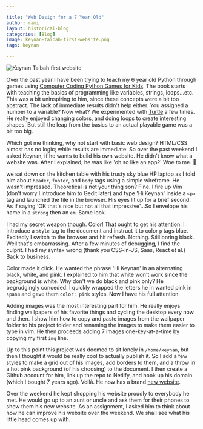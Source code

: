 ```yaml
---

title: "Web Design for a 7 Year Old"
author: rami
layout: historical-blog 
categories: [Blog]
image: keynan-taibah-first-website.png
tags: keynan

---
```

![Keynan Taibah first website](/assets/images/content/blog/keynan-taibah-first-website.png)

Over the past year I have been trying to teach my 6 year old Python through games using [Computer Coding Python Games for Kids](https://www.amazon.com/Computer-Coding-Python-Games-Kids/dp/0241317797/ref=sr_1_8?keywords=python+games+for+kids&qid=1579437630&sr=8-8). The book starts with teaching the basics of programming like variables, strings, loops...etc. This was a bit uninspiring to him, since these concepts were a bit too abstract. The lack of immediate results didn't help either. You assigned a number to a variable? Now what? We experimented with [Turtle](http://pythonturtle.org/) a few times. He really enjoyed changing colors, and doing loops to create interesting shapes. But still the leap from the basics to an actual playable game was a bit too big.

Which got me thinking, why not start with basic web design? HTML/CSS almost has no logic; while results are immediate. So over the past weekend I asked Keynan, if he wants to build his own website. He didn't know what a website was. After I explained, he was like 'oh so like an app?' Woe to me. 🤦

we sat down on the kitchen table with his trusty sky blue HP laptop as I told him about `header`, `footer`, and `body` tags using a simple wireframe. He wasn't impressed. Theoretical is not your thing son? Fine. I fire up Vim (don't worry I introduce him to Gedit later) and type 'Hi Keynan' inside a `<p>` tag and launched the file in the browser. His eyes lit up for a brief second. As if saying 'OK that's nice but not all that impressive'...So I envelope his name in a `strong` then an `em`. Same look.

I had my secret weapon though. Color! That ought to get his attention. I introduce a `style` tag to the document and instruct it to color `p` tags blue. Excitedly I switch to the browser and hit refresh. Nothing. Still boring black. Well that's embarrassing. After a few minutes of debugging, I find the culprit. I had my syntax wrong (thank you CSS-in-JS, Saas, React et al.) Back to business.

Color made it click. He wanted the phrase 'Hi Keynan' in an alternating black, white, and pink. I explained to him that white won't work since the background is white. Why don't we do black and pink only? He begrudgingly conceded. I quickly wrapped the letters he in wanted pink in `span`s and gave them `color: pink` styles. Now I have his full attention.

Adding images was the most interesting part for him. He really enjoys finding wallpapers of his favorite things and cycling the desktop every now and then. I show him how to copy and paste images from the wallpaper folder to his project folder and renaming the images to make them easier to type in vim. He then proceeds adding 7 images one-key-at-a-time by copying my first `img` line. 

Up to this point this project was doomed to sit lonely in `/home/keynan`, but then I thought it would  be really cool to actually publish it. So I add a few styles to make a grid out of his images, add borders to them, and a throw in a hot pink background (of his choosing) to the document. I then create a Github account for him, link up the repo to Netlify, and hook up his domain (which I bought 7 years ago). Voilà. He now has a brand [new website](https://keynantaibah.com). 

Over the weekend he kept shopping his website proudly to everybody he met. He would go up to an aunt or uncle and ask them for their phones to show them his new website. As an assignment, I asked him to think about how he can improve his website over the weekend. We shall see what his little head comes up with.

